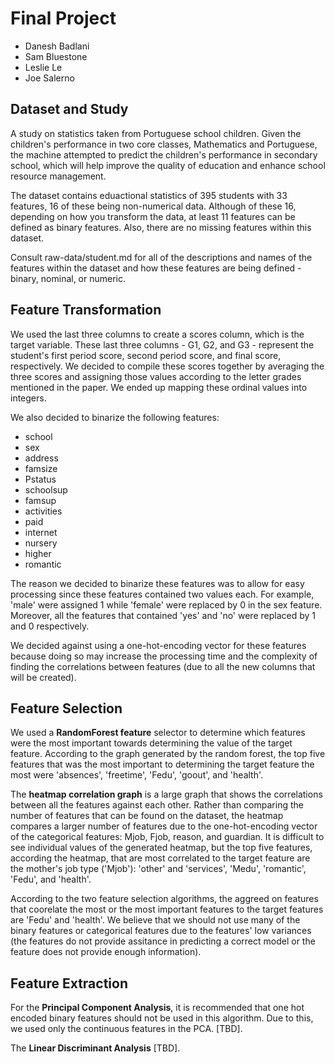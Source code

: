 # Final Project

* Danesh Badlani
* Sam Bluestone
* Leslie Le
* Joe Salerno


## Dataset and Study

A study on statistics taken from Portuguese school children. Given the children's performance in two core classes, Mathematics and Portuguese, the machine attempted to predict the children's performance in secondary school, which will help improve the quality of education and enhance school resource management.

The dataset contains eduactional statistics of 395 students with 33 features, 16 of these being non-numerical data. Although of these 16, depending on how you transform the data, at least 11 features can be defined as binary features. Also, there are no missing features within this dataset.

Consult raw-data/student.md for all of the descriptions and names of the features within the dataset and how these features are being defined - binary, nominal, or numeric. 


## Feature Transformation

We used the last three columns to create a scores column, which is the target variable. These last three columns - G1, G2, and G3 - represent the student's first period score, second period score, and final score, respectively. We decided to compile these scores together by averaging the three scores and assigning those values according to the letter grades mentioned in the paper. We ended up mapping these ordinal values into integers. 

We also decided to binarize the following features:
* school
* sex
* address
* famsize
* Pstatus
* schoolsup
* famsup
* activities
* paid 
* internet
* nursery
* higher
* romantic

The reason we decided to binarize these features was to allow for easy processing since these features contained two values each. For example, 'male' were assigned 1 while 'female' were replaced by 0 in the sex feature. Moreover, all the features that contained 'yes' and 'no' were replaced by 1 and 0 respectively.

We decided against using a one-hot-encoding vector for these features because doing so may increase the processing time and the complexity of finding the correlations between features (due to all the new columns that will be created).


## Feature Selection

We used a **RandomForest feature** selector to determine which features were the most important towards determining the value of the target feature. According to the graph generated by the random forest, the top five features that was the most important to determining the target feature the most were 'absences', 'freetime', 'Fedu', 'goout', and 'health'.

The **heatmap correlation graph** is a large graph that shows the correlations between all the features against each other. Rather than comparing the number of features that can be found on the dataset, the heatmap compares a larger number of features due to the one-hot-encoding vector of the categorical features: Mjob,  Fjob, reason, and guardian. It is difficult to see individual values of the generated heatmap, but the top five features, according the heatmap, that are most correlated to the target feature are the mother's job type ('Mjob'): 'other' and 'services', 'Medu', 'romantic', 'Fedu', and 'health'.

According to the two feature selection algorithms, the aggreed on features that coorelate the most or the most important features to the target features are 'Fedu' and 'health'. We believe that we should not use many of the binary features or categorical features due to the features' low variances (the features do not provide assitance in predicting a correct model or the feature does not provide enough information).

## Feature Extraction

For the **Principal Component Analysis**, it is recommended that one hot encoded binary features should not be used in this algorithm. Due to this, we used only the continuous features in the PCA. [TBD].

The **Linear Discriminant Analysis** [TBD].
